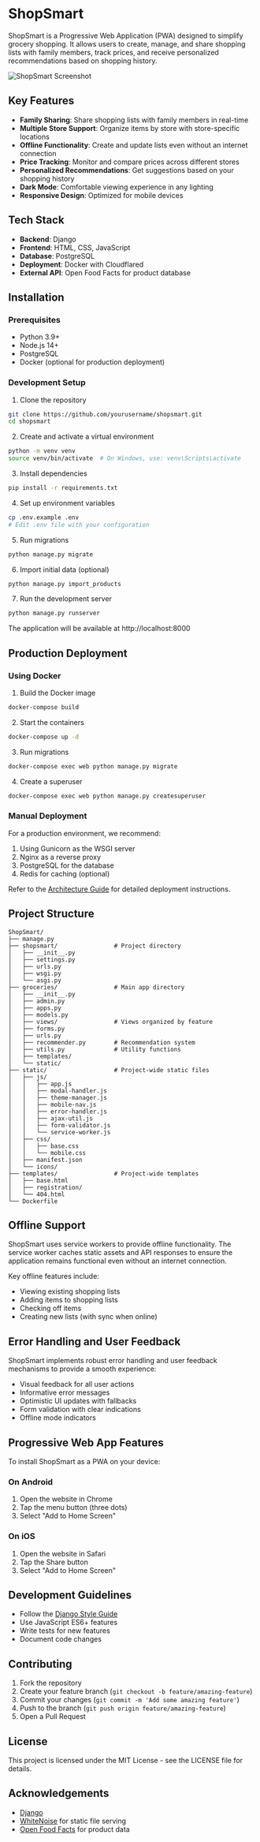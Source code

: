 # ShopSmart

ShopSmart is a Progressive Web Application (PWA) designed to simplify grocery shopping. It allows users to create, manage, and share shopping lists with family members, track prices, and receive personalized recommendations based on shopping history.

![ShopSmart Screenshot](static/img/screenshot.png)

## Key Features

- **Family Sharing**: Share shopping lists with family members in real-time
- **Multiple Store Support**: Organize items by store with store-specific locations
- **Offline Functionality**: Create and update lists even without an internet connection
- **Price Tracking**: Monitor and compare prices across different stores
- **Personalized Recommendations**: Get suggestions based on your shopping history
- **Dark Mode**: Comfortable viewing experience in any lighting
- **Responsive Design**: Optimized for mobile devices

## Tech Stack

- **Backend**: Django
- **Frontend**: HTML, CSS, JavaScript
- **Database**: PostgreSQL
- **Deployment**: Docker with Cloudflared
- **External API**: Open Food Facts for product database

## Installation

### Prerequisites

- Python 3.9+
- Node.js 14+
- PostgreSQL
- Docker (optional for production deployment)

### Development Setup

1. Clone the repository
```bash
git clone https://github.com/yourusername/shopsmart.git
cd shopsmart
```

2. Create and activate a virtual environment
```bash
python -m venv venv
source venv/bin/activate  # On Windows, use: venv\Scripts\activate
```

3. Install dependencies
```bash
pip install -r requirements.txt
```

4. Set up environment variables
```bash
cp .env.example .env
# Edit .env file with your configuration
```

5. Run migrations
```bash
python manage.py migrate
```

6. Import initial data (optional)
```bash
python manage.py import_products
```

7. Run the development server
```bash
python manage.py runserver
```

The application will be available at http://localhost:8000

## Production Deployment

### Using Docker

1. Build the Docker image
```bash
docker-compose build
```

2. Start the containers
```bash
docker-compose up -d
```

3. Run migrations
```bash
docker-compose exec web python manage.py migrate
```

4. Create a superuser
```bash
docker-compose exec web python manage.py createsuperuser
```

### Manual Deployment

For a production environment, we recommend:

1. Using Gunicorn as the WSGI server
2. Nginx as a reverse proxy
3. PostgreSQL for the database
4. Redis for caching (optional)

Refer to the [Architecture Guide](docs/architecture-guide.md) for detailed deployment instructions.

## Project Structure

```
ShopSmart/
├── manage.py
├── shopsmart/                # Project directory
│   ├── __init__.py
│   ├── settings.py
│   ├── urls.py
│   ├── wsgi.py
│   └── asgi.py
├── groceries/                # Main app directory
│   ├── __init__.py
│   ├── admin.py
│   ├── apps.py
│   ├── models.py
│   ├── views/                # Views organized by feature
│   ├── forms.py
│   ├── urls.py
│   ├── recommender.py        # Recommendation system
│   ├── utils.py              # Utility functions
│   ├── templates/
│   └── static/
├── static/                   # Project-wide static files
│   ├── js/
│   │   ├── app.js
│   │   ├── modal-handler.js
│   │   ├── theme-manager.js
│   │   ├── mobile-nav.js
│   │   ├── error-handler.js
│   │   ├── ajax-util.js
│   │   ├── form-validator.js
│   │   └── service-worker.js
│   ├── css/
│   │   ├── base.css
│   │   └── mobile.css
│   ├── manifest.json
│   └── icons/
├── templates/                # Project-wide templates
│   ├── base.html
│   ├── registration/
│   └── 404.html
└── Dockerfile
```

## Offline Support

ShopSmart uses service workers to provide offline functionality. The service worker caches static assets and API responses to ensure the application remains functional even without an internet connection.

Key offline features include:
- Viewing existing shopping lists
- Adding items to shopping lists
- Checking off items
- Creating new lists (with sync when online)

## Error Handling and User Feedback

ShopSmart implements robust error handling and user feedback mechanisms to provide a smooth experience:

- Visual feedback for all user actions
- Informative error messages
- Optimistic UI updates with fallbacks
- Form validation with clear indications
- Offline mode indicators

## Progressive Web App Features

To install ShopSmart as a PWA on your device:

### On Android
1. Open the website in Chrome
2. Tap the menu button (three dots)
3. Select "Add to Home Screen"

### On iOS
1. Open the website in Safari
2. Tap the Share button
3. Select "Add to Home Screen"

## Development Guidelines

- Follow the [Django Style Guide](https://docs.djangoproject.com/en/dev/internals/contributing/writing-code/coding-style/)
- Use JavaScript ES6+ features
- Write tests for new features
- Document code changes

## Contributing

1. Fork the repository
2. Create your feature branch (`git checkout -b feature/amazing-feature`)
3. Commit your changes (`git commit -m 'Add some amazing feature'`)
4. Push to the branch (`git push origin feature/amazing-feature`)
5. Open a Pull Request

## License

This project is licensed under the MIT License - see the LICENSE file for details.

## Acknowledgements

- [Django](https://www.djangoproject.com/)
- [WhiteNoise](http://whitenoise.evans.io/) for static file serving
- [Open Food Facts](https://world.openfoodfacts.org/) for product data